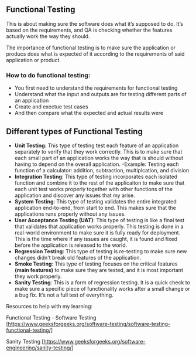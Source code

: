 ## Functional Testing

This is about making sure the software does what it’s supposed to do. It’s based on the requirements, and QA is checking whether the features actually work the way they should.

The importance of functional testing is to make sure the application or producs does what is expected of it according to the requirements of said application or product. 

### How to do functional testing: 
  - You first need to understand the requirements for functional testing
  - Understand what the input and outputs are for testing different parts of an application
  - Create and exectue test cases
  - And then compare what the expected and actual results were

## Different types of Functional Testing
  - **Unit Testing**: This type of testing test each feature of an application separately to verify that they work correctly. This is to make sure that each small part of an application works the way that is should without having to depend on the overall application.
      -Example: Testing each function of a calculator: addition, subtraction, multiplcation, and division     
  - **Integration Testing**: This type of testing incorporates each isolated function and combine it to the rest of the applicaiton to make sure that each unit test works properly together with other functions of the application and discover any issues that my arise.
  - **System Testing**: This type of testing validates the entire integrated application end-to-end, from start to end. This makes sure that the applications runs properly without any issues.
  - **User Acceptance Testing (UAT)**: This type of testing is like a final test that validates that application works properly. This testing is done in a real-world environment to make sure it is fully ready for deployment. This is the time where if any issues are caught, it is found and fixed before the application is released to the world.
  - **Regression Testing**: This type of testing is re-testing to make sure new changes didn't break old features of the application.
  - **Smoke Testing**: This type of testing focuses on the critical features **(main features)** to make sure they are tested, and it is most important they work properly.
  - **Sanity Testing**: This is a form of regression testing. It is a quick check to make sure a specific piece of functionality works after a small change or a bug fix. It’s not a full test of everything.








Resources to help with my learning: 

Functional Testing - Software Testing [https://www.geeksforgeeks.org/software-testing/software-testing-functional-testing/]

Sanity Testing [https://www.geeksforgeeks.org/software-engineering/sanity-testing/]
